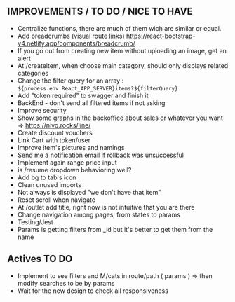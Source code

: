 ## IMPROVEMENTS / TO DO / NICE TO HAVE

- Centralize functions, there are much of them wich are similar or equal.
- Add breadcrumbs (visual route links) https://react-bootstrap-v4.netlify.app/components/breadcrumb/
- If you go out from creating new item without uploading an image, get an alert
- At /createitem, when choose main category, should only displays related categories
- Change the filter query for an array : `${process.env.React_APP_SERVER}items?${filterQuery}`
- Add "token required" to swagger and finish it
- BackEnd - don't send all filtered items if not asking
- Improve security
- Show some graphs in the backoffice about sales or whatever you want => https://nivo.rocks/line/
- Create discount vouchers
- Link Cart with token/user
- Improve item's pictures and namings
- Send me a notification email if rollback was unsuccessful
- Implement again range price input
- is /resume dropdown behavioring well?
- Add bg to tab's icon
- Clean unused imports
- Not always is displayed "we don't have that item"
- Reset scroll when navigate
- At /outlet add title, right now is not intuitive that you are there
- Change navigation among pages, from states to params
- Testing/Jest
- Params is getting filters from \_id but it's better to get them from the name

## Actives TO DO

- Implement to see filters and M/cats in route/path ( params ) => then modify searches to be by params
- Wait for the new design to check all responsiveness
